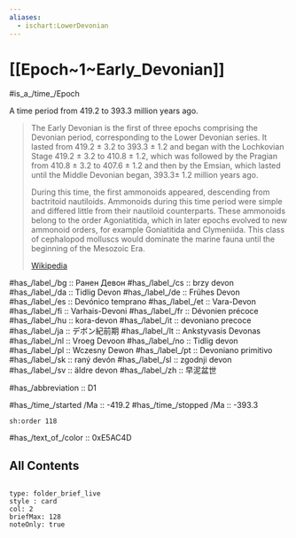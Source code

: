 ```yaml
---
aliases:
  - ischart:LowerDevonian
---
```


# [[Epoch~1~Early_Devonian]] 

#is_a_/time_/Epoch 

A time period from 419.2 to 393.3 million years ago. 

> The Early Devonian is the first of three epochs comprising the Devonian period, corresponding to the Lower Devonian series. It lasted from 419.2 ± 3.2 to 393.3 ± 1.2 and began with the Lochkovian Stage 419.2 ± 3.2 to 410.8 ± 1.2, which was followed by the Pragian from 410.8 ± 3.2 to 407.6 ± 1.2 and then by the Emsian, which lasted until the Middle Devonian began, 393.3± 1.2 million years ago.
>
> During this time, the first ammonoids appeared, descending from bactritoid nautiloids. Ammonoids during this time period were simple and differed little from their nautiloid counterparts. These ammonoids belong to the order Agoniatitida, which in later epochs evolved to new ammonoid orders, for example Goniatitida and Clymeniida. This class of cephalopod molluscs would dominate the marine fauna until the beginning of the Mesozoic Era.
>
> [Wikipedia](https://en.wikipedia.org/wiki/Early%20Devonian)

#has_/label_/bg  :: Ранен Девон
#has_/label_/cs  :: brzy devon
#has_/label_/da  :: Tidlig Devon
#has_/label_/de  :: Frühes Devon
#has_/label_/es  :: Devónico temprano
#has_/label_/et  :: Vara-Devon
#has_/label_/fi  :: Varhais-Devoni
#has_/label_/fr  :: Dévonien précoce
#has_/label_/hu  :: kora-devon
#has_/label_/it  :: devoniano precoce
#has_/label_/ja  :: デボン紀前期
#has_/label_/lt  :: Ankstyvasis Devonas
#has_/label_/nl  :: Vroeg Devoon
#has_/label_/no  :: Tidlig devon
#has_/label_/pl  :: Wczesny Dewon
#has_/label_/pt  :: Devoniano primitivo
#has_/label_/sk  :: raný devón
#has_/label_/sl  :: zgodnji devon
#has_/label_/sv  :: äldre devon
#has_/label_/zh  :: 早泥盆世

#has_/abbreviation :: D1

#has_/time_/started /Ma :: -419.2 
#has_/time_/stopped /Ma :: -393.3 

    sh:order 118 

#has_/text_of_/color :: 0xE5AC4D

## All Contents

```folderv
```

```ccard
type: folder_brief_live
style : card
col: 2
briefMax: 128
noteOnly: true
```


